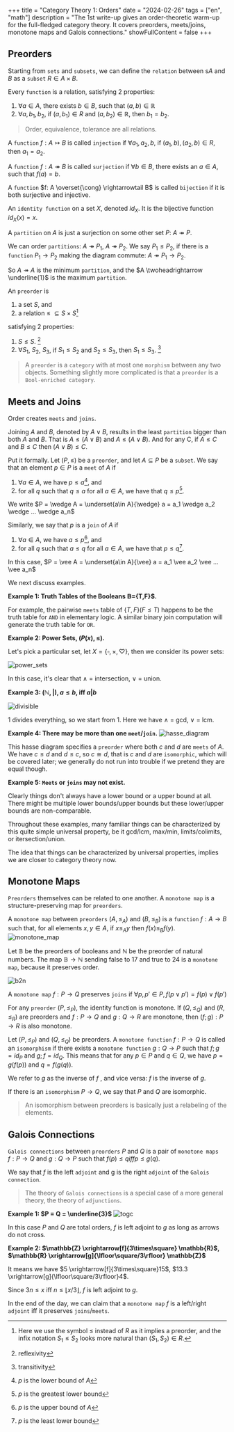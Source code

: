 +++
title = "Category Theory 1: Orders"
date = "2024-02-26"
tags = ["en", "math"]
description = "The 1st write-up gives an order-theoretic warm-up for the full-fledged category theory. It covers preorders, meets/joins, monotone maps and Galois connections."
showFullContent = false
+++

## Preorders 
Starting from `sets` and `subsets`, we can define the `relation` between s$A$ and $B$ as a `subset` $R \in A\times B$. 

Every `function` is a relation, satisfying 2 properties: 
1. $\forall a \in A$, there exists $b \in B$, such that $(a,b)\in \mathbb{R}$
2. $\forall a, b_1, b_2$, if $(a,b_1) \in R$ and $(a, b_2) \in \mathbb{R}$, then $b_1 = b_2$.

> Order, equivalence, tolerance are all relations.

A `function` $f: A\rightarrowtail B$ is called `injection` if $\forall a_1, a_2, b$, if $(a_1, b), (a_2, b) \in R$, then $a_1 = a_2$.

A `function` $f: A\twoheadrightarrow B$ is called `surjection` if $\forall b \in B$, there exists an $a \in A$, such that $f(a) = b$.

A `function` $f: A \overset{\cong} \rightarrowtail B$ is called `bijection` if it is both surjective and injective.

An `identity function` on a set $X$, denoted $id_X$. It is the bijective function $id_X(x) = x$.

A `partition` on $A$ is just a surjection on some other set $P$: $A \twoheadrightarrow P$.

We can order `partitions`: $A \twoheadrightarrow P_1$, $A \twoheadrightarrow P_2$. We say $P_1 \leqslant P_2$, if there is a `function` $P_1 \rightarrow P_2$ making the diagram commute: $A \twoheadrightarrow P_1 \rightarrow P_2$.

So $A \twoheadrightarrow A$ is the minimum `partition`, and the $A \twoheadrightarrow \underline{1}$ is the maximum `partition`.

An `preorder` is 
1. a set $S$, and
2. a relation $≤ \: \subseteq S \times S$[^1] 

satisfying 2 properties:
1. $S ≤ S$. [^2]
2. $\forall S_1$, $S_2$, $S_3$, if $S_1 ≤ S_2$ and $S_2 ≤ S_3$, then $S_1 ≤ S_3$. [^3]

> A `preorder` is a `category` with at most one `morphism` between any two objects. Something slightly more complicated is that a `preorder` is a `Bool-enriched category`. 

## Meets and Joins 
Order creates `meets` and `joins`. 

Joining $A$ and $B$, denoted by $A\vee B$, results in the least `partition` bigger than both $A$ and $B$. That is $A ≤ (A\vee B)$ and $A ≤ (A\vee B)$. And for any C, if $A ≤ C$ and $B ≤ C$ then $(A\vee B) ≤ C$. 

Put it formally. Let $(P, ≤)$ be a `preorder`, and let $A \subseteq P$ be a `subset`. We say that an element $p \in P$ is a `meet` of $A$ if
1. $\forall a\in A$, we have $p≤ a$[^4], and 
2. for all $q$ such that $q≤ a$ for all $a\in A$, we have that $q≤ p$[^5].

We write $P = \wedge A =  \underset{a\in A}{\wedge} a = a_1 \wedge a_2 \wedge ... \wedge a_n$ 

Similarly, we say that $p$ is a `join` of $A$ if
1. $\forall a\in A$, we have $a≤ p$[^6], and
2. for all $q$ such that $a≤ q$ for all $a\in A$, we have that $p≤ q$[^7].

In this case, $P = \vee A =  \underset{a\in A}{\vee} a = a_1 \vee a_2 \vee ... \vee a_n$ 

We next discuss examples.

**Example 1: Truth Tables of the Booleans $\mathbb{B}$=\{T,F\}$.**

For example, the pairwise `meets` table of $\{T,F\}(F \leq T)$ happens to be the truth table for `AND` in elementary logic. A similar binary join computation will generate the truth table for `OR`.

**Example 2: Power Sets, $(P(x), ≤)$.**

Let's pick a particular set, let $X = \{\square, \times, \heartsuit\}$, then we consider its power sets:

![power_sets](https://cmbbq.github.io/img/power_sets.png)

In this case, it's clear that $\wedge$ = intersection, $\vee$ = union.

**Example 3: $(\mathbb{N}, |), a ≤ b$, iff $a|b$**

![divisible](https://cmbbq.github.io/img/divisible.png)

1 divides everything, so we start from 1. Here we have $\wedge$ = gcd, $\vee$ = lcm.

**Example 4: There may be more than one `meet`/`join`.**
![hasse_diagram](https://cmbbq.github.io/img/hasse_diagram.png)

This hasse diagram specifies a `preorder` where both $c$ and $d$ are `meets` of $A$. We have $c≤ d$ and $d≤ c$, so $c \cong d$, that is $c$ and $d$ are `isomorphic`, which will be covered later; we generally do not run into trouble if we pretend they are equal though.

**Example 5: `Meets` or `joins` may not exist.**

Clearly things don't always have a lower bound or a upper bound at all. There might be multiple lower bounds/upper bounds but these lower/upper bounds are non-comparable.

Throughout these examples, many familiar things can be characterized by this quite simple universal property, be it gcd/lcm, max/min, limits/colimits, or itersection/union.

The idea that things can be characterized by universal properties, implies we are closer to category theory now.

## Monotone Maps
`Preorders` themselves can be related to one another. A `monotone map` is a structure-preserving map for `preorders`.

A `monotone map` between `preorders` $(A, ≤_A)$ and $(B, ≤_B)$ is a `function` $f : A \rightarrow B$ such that, for all elements $x, y ∈ A$, if $x ≤_A y$ then $f (x) ≤_B f(y)$.
![monotone_map](https://cmbbq.github.io/img/monotone_map.png)

Let $\mathbb{B}$ be the preorders of booleans and $\mathbb{N}$ be the preorder of natural numbers. The map $\mathbb{B} \rightarrow \mathbb{N}$ sending false to 17 and true to 24 is a `monotone map`, because it preserves order.

![b2n](https://cmbbq.github.io/img/b2n.png)

A `monotone map` $f: P \rightarrow Q$ preserves `joins` if $\forall p,p' \in P, f(p\vee p') = f(p) \vee f(p')$

For any `preorder` $(P, ≤_P)$, the identity function is monotone.
If $(Q, ≤_Q)$ and $(R, ≤_R)$ are preorders and $f : P → Q$ and $g : Q → R$ are monotone, then $(f ; g): P → R$ is also monotone.

Let $(P, ≤_P)$ and $(Q, ≤_Q)$ be preorders. A `monotone function` $f : P → Q$ is called an `isomorphism` if there exists a `monotone function` $g : Q → P$ such that $f;g = id_P$ and $g;f = id_Q$. This means that for any $p ∈ P$ and $q ∈ Q$, we have $p=g(f(p))$ and $q 
=f(g(q))$.

We refer to $g$ as the inverse of $f$ , and vice versa: $f$ is the inverse of $g$.

If there is an `isomorphism` $P → Q$, we say that $P$ and $Q$ are isomorphic.

> An isomorphism between preorders is basically just a relabeling of the elements.

## Galois Connections
`Galois connections` between `preorders` $P$ and $Q$ is a pair of `monotone maps` $f : P → Q$ and $g : Q → P$ such that $f(p) ≤ q iff p ≤ g(q).$ 

We say that $f$ is the left `adjoint` and g is the right `adjoint` of the `Galois connection`.

> The theory of `Galois connections` is a special case of a more general theory, the theory of `adjunctions`.

**Example 1: $P = Q = \underline{3}$**
![togc](https://cmbbq.github.io/img/Galois_connections.png)

In this case $P$ and $Q$ are total orders, $f$ is left adjoint to $g$ as long as arrows do not cross.

**Example 2: $\mathbb{Z} \xrightarrow[f]{3\times\square} \mathbb{R}$, $\mathbb{R} \xrightarrow[g]{\lfloor\square/3\rfloor} \mathbb{Z}$**

It means we have $5 \xrightarrow[f]{3\times\square}15$, $13.3 \xrightarrow[g]{\lfloor\square/3\rfloor}4$. 

Since $3n ≤ x$ iff $n ≤ \lfloor x/3\rfloor$, $f$ is left adjoint to $g$.

In the end of the day, we can claim that a `monotone map` $f$ is a left/right `adjoint` iff it preserves `joins`/`meets`.




[^1]: Here we use the symbol $≤$ instead of $R$ as it implies a preorder, and the infix notation $S_1 ≤ S_2$ looks more natural than $(S_1,S_2) \in R$.
[^2]: reflexivity
[^3]: transitivity
[^4]: $p$ is the lower bound of $A$
[^5]: $p$ is the greatest lower bound
[^6]: $p$ is the upper bound of $A$
[^7]: $p$ is the least lower bound
